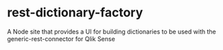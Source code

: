 # rest-dictionary-factory
A Node site that provides a UI for building dictionaries to be used with the generic-rest-connector for Qlik Sense

